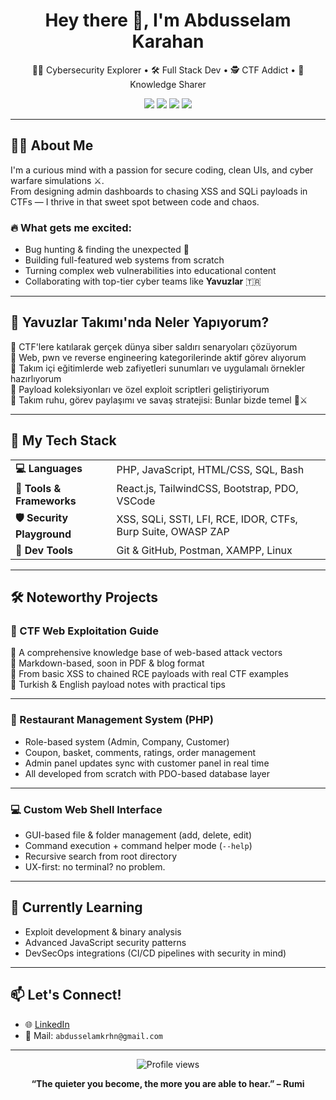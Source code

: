 <h1 align="center">Hey there 👋, I'm Abdusselam Karahan</h1>
<p align="center">
  🧑‍💻 Cybersecurity Explorer • 🛠️ Full Stack Dev • 🕵️ CTF Addict • 🧠 Knowledge Sharer
</p>

<p align="center">
  <img src="https://img.shields.io/badge/Siber%20Vatan-Yavuzlar%20Takımı-blueviolet?style=for-the-badge" />
  <img src="https://img.shields.io/badge/CTF%20Player-%F0%9F%92%BB-blue?style=for-the-badge" />
  <img src="https://img.shields.io/badge/Web%20Security-%F0%9F%94%92-red?style=for-the-badge" />
  <img src="https://img.shields.io/badge/PHP%20%7C%20React%20Developer-%F0%9F%94%A5-yellowgreen?style=for-the-badge" />
</p>

---

## 👨‍🚀 About Me

I'm a curious mind with a passion for secure coding, clean UIs, and cyber warfare simulations ⚔️.  
From designing admin dashboards to chasing XSS and SQLi payloads in CTFs — I thrive in that sweet spot between code and chaos.

### 🔥 What gets me excited:
- Bug hunting & finding the unexpected 🐛
- Building full-featured web systems from scratch
- Turning complex web vulnerabilities into educational content
- Collaborating with top-tier cyber teams like **Yavuzlar** 🇹🇷

---

## 🧪 Yavuzlar Takımı'nda Neler Yapıyorum?

🔸 CTF'lere katılarak gerçek dünya siber saldırı senaryoları çözüyorum  
🔸 Web, pwn ve reverse engineering kategorilerinde aktif görev alıyorum  
🔸 Takım içi eğitimlerde web zafiyetleri sunumları ve uygulamalı örnekler hazırlıyorum  
🔸 Payload koleksiyonları ve özel exploit scriptleri geliştiriyorum  
🔸 Takım ruhu, görev paylaşımı ve savaş stratejisi: Bunlar bizde temel 🧠⚔️

---

## 💼 My Tech Stack

<table>
<tr>
  <td><strong>💻 Languages</strong></td>
  <td>PHP, JavaScript, HTML/CSS, SQL, Bash</td>
</tr>
<tr>
  <td><strong>🧰 Tools & Frameworks</strong></td>
  <td>React.js, TailwindCSS, Bootstrap, PDO, VSCode</td>
</tr>
<tr>
  <td><strong>🛡️ Security Playground</strong></td>
  <td>XSS, SQLi, SSTI, LFI, RCE, IDOR, CTFs, Burp Suite, OWASP ZAP</td>
</tr>
<tr>
  <td><strong>📁 Dev Tools</strong></td>
  <td>Git & GitHub, Postman, XAMPP, Linux</td>
</tr>
</table>

---

## 🛠️ Noteworthy Projects

### 🧠 CTF Web Exploitation Guide
📌 A comprehensive knowledge base of web-based attack vectors  
📄 Markdown-based, soon in PDF & blog format  
🧪 From basic XSS to chained RCE payloads with real CTF examples  
💬 Turkish & English payload notes with practical tips  

---

### 🛒 Restaurant Management System (PHP)
- Role-based system (Admin, Company, Customer)
- Coupon, basket, comments, ratings, order management
- Admin panel updates sync with customer panel in real time
- All developed from scratch with PDO-based database layer

---

### 💻 Custom Web Shell Interface
- GUI-based file & folder management (add, delete, edit)
- Command execution + command helper mode (`--help`)
- Recursive search from root directory
- UX-first: no terminal? no problem.

---

## 🌱 Currently Learning
- Exploit development & binary analysis  
- Advanced JavaScript security patterns  
- DevSecOps integrations (CI/CD pipelines with security in mind)

---

## 📫 Let's Connect!

- 🌐 [LinkedIn](https://www.linkedin.com/in/abdusselamkarahan)
- 📧 Mail: `abdusselamkrhn@gmail.com` 

---

<p align="center">
  <img src="https://komarev.com/ghpvc/?username=abdusselamkarahan&style=flat-square&color=blue" alt="Profile views" />
</p>

<p align="center">
  <b>“The quieter you become, the more you are able to hear.” – Rumi</b>
</p>
